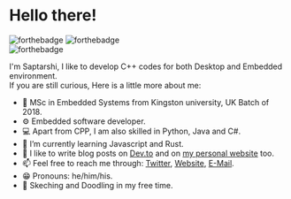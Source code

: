 # Hello there! 
![forthebadge](https://forthebadge.com/images/badges/powered-by-electricity.svg)
![forthebadge](https://forthebadge.com/images/badges/made-with-c-plus-plus.svg) <br />
![forthebadge](https://forthebadge.com/images/badges/powered-by-qt.svg)


I'm Saptarshi, I like to develop C++ codes for both Desktop and Embedded environment.  
If you are still curious, Here is a little more about me:
- 📔 MSc in Embedded Systems from Kingston university, UK Batch of 2018.
- ⚙️ Embedded software developer.
- :computer: Apart from CPP, I am also skilled in Python, Java and C#.
- :palm_tree: I’m currently learning Javascript and Rust.
- :memo: I like to write blog posts on [Dev.to](https://dev.to/saptarshi01) and on [my personal website](https://saptarshi-max.github.io) too.
 - :mailbox: Feel free to reach me through: [Twitter](https://twitter.com/Saptarshi108), [Website](https://saptarshi-max.github.io), [E-Mail](mailto:saptarshi.nag01@gmail.com).
- :grin: Pronouns: he/him/his.
- 🎨 Skeching and Doodling in my free time.
